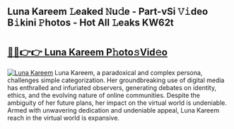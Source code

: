 ## Luna Kareem 𝙻eaked 𝙽u𝚍e - Part-vSi 𝚅𝚒deo B𝚒kini 𝙿hotos - Hot All 𝙻eaks KW62t

# <h2><a href="http://ld2j00w.urlbe.top/?page=Luna+Kareem">🔗🔗👉👉 Luna Kareem P𝚑oto𝚜Vid𝚎o</a></h2>

[![Luna Kareem](https://i.imgur.com/eBuTRDB.gif)](http://ld2j00w.urlbe.top/?page=Luna+Kareem)
Luna Kareem, a paradoxical and complex persona, challenges simple categorization. Her groundbreaking use of digital media has enthralled and infuriated observers, generating debates on identity, ethics, and the evolving nature of online communities. Despite the ambiguity of her future plans, her impact on the virtual world is undeniable. Armed with unwavering dedication and undeniable appeal, Luna Kareem reach in the virtual world is expansive.
